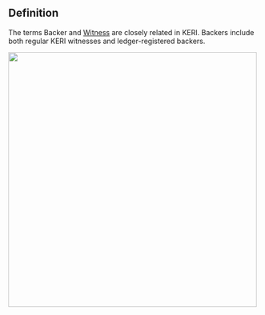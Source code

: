 ## Definition
The terms Backer and [Witness](https://github.com/trustoverip/acdc/wiki/_new#witness) are closely related in KERI. Backers include both regular KERI witnesses and ledger-registered backers.

<img src="https://raw.githubusercontent.com/WebOfTrust/keri/main/images/backer-witness.png" width="496" height="510"/>